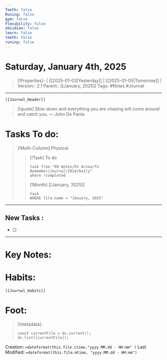 ```yaml
---
Teeth: false
Runing: false
gym: false
Flexibility: false
obsidian: false
learn: false
teeth: false
runing: false
---
```

# Saturday, January 4th, 2025
>[!Properties]- | [[2025-01-03|Yesterday]] | [[2025-01-05|Tomorrow]] | 
>Version:: 2.1
>Parent:: [[January, 2025]]
>Tags: #Notes #Journal 
***
```meta-bind-embed
[[Journal_Header]]
```
> [!quote] Slow down and everything you are chasing will come around and catch you.
> — John De Paola
# Tasks To do:
>[!Multi-Column] Physical
>>[!Task] To do 
>>```dataview
>>task from "00 Notes/01 Arnau/To Remember/Journal/2024/Daily"
>>where !completed
>>```
>
>>[!Month] [[January, 2025]]
>>```dataview
>>task
>>WHERE file.name = "January, 2025"
>>```
***
## New Tasks :
- [ ]
***

# Key Notes:


# Habits:
```meta-bind-embed
[[Journal_Habits]]
```
# Foot:

>[!metadata]- 
>```dataviewjs
>const currentFile = dv.current();
>dv.list([currentFile]);
>```
Creation:          `=dateformat(this.file.ctime,"yyyy.MM.dd - HH:mm" )`
Last Modified:  `=dateformat(this.file.mtime, "yyyy.MM.dd - HH:mm")`


